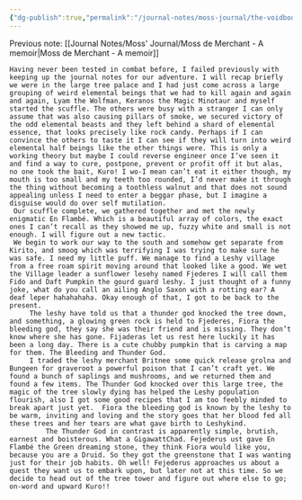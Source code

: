 ```yaml
---
{"dg-publish":true,"permalink":"/journal-notes/moss-journal/the-voidbound-isle-053125-2/","created":"2025-05-31T21:46:25.000-05:00"}
---
```


Previous note: [[Journal Notes/Moss' Journal/Moss de Merchant - A memoir\|Moss de Merchant - A memoir]]

	Having never been tested in combat before, I failed previously with keeping up the journal notes for our adventure. I will recap briefly we were in the large tree palace and I had just come across a large grouping of weird elemental beings that we had to kill again and again and again, Lyam the Wolfman, Keranos the Magic Minotaur and myself started the scuffle. The others were busy with a stranger I can only assume that was also causing pillars of smoke, we secured victory of the odd elemental beasts and they left behind a shard of elemental essence, that looks precisely like rock candy. Perhaps if I can convince the others to taste it I can see if they will turn into weird elemental half beings like the other things were. This is only a working theory but maybe I could reverse engineer once I’ve seen it and find a way to cure, postpone, prevent or profit off it but alas, no one took the bait, Kuro! I wo-I mean can’t eat it either though, my mouth is too small and my teeth too rounded, I’d never make it through the thing without becoming a toothless walnut and that does not sound appealing unless I need to enter a beggar phase, but I imagine a disguise would do over self mutilation. 
	 Our scuffle complete, we gathered together and met the newly enigmatic En Flambé. Which is a beautiful array of colors, the exact ones I can’t recall as they showed me up, fuzzy white and small is not enough. I will figure out a new tactic. 
	 We begin to work our way to the south and somehow get separate from Kirito, and smoog which was terrifying I was trying to make sure he was safe. I need my little puff. We manage to find a Leshy village from a free roam spirit moving around that looked like a good. We wet the Village leader a sunflower lesehy named Fjederes I will call them Fido and Daft Pumpkin the gourd guard leshy. I just thought of a funny joke, what do you call an ailing Anglo Saxon with a rotting ear? A deaf leper hahahahaha. Okay enough of that, I got to be back to the present.
		 The leshy have told us that a thunder god knocked the tree down, and something, a glowing green rock is held to Fjederes, Fiora the bleeding god, they say she was their friend and is missing. They don’t know where she has gone. Fijaderas let us rest here luckily it has been a long day. There is a cute chubby pumpkin that is carving a map for them. The Bleeding and Thunder God. 
		 I traded the leshy merchant Britnee some quick release grolna and Bungeen for graveroot a powerful poison that I can’t craft yet. We found a bunch of saplings and mushrooms, and we returned them and found a few items. The Thunder God knocked over this large tree, the magic of the tree slowly dying has helped the Leshy population flourish, also I got some good recipes that I am too feebly minded to break apart just yet.  Fiora the bleeding god is known by the leshy to be warm, inviting and loving and the story goes that her blood fed all these trees and her tears are what gave birth to Leshykind.
			 The Thunder God in contrast is apparently simple, brutish, earnest and boisterous. What a GigawattChad. Fejederus ust gave En Flambé the Green dreaming stone, they think Fiora would like you, because you are a Druid. So they got the greenstone that I was wanting just for their job habits. Oh well! Fejederus approaches us about a quest they want us to embark upon, but later not at this time. So we decide to head out of the tree tower and figure out where else to go; on-word and upward Kuro!!
	